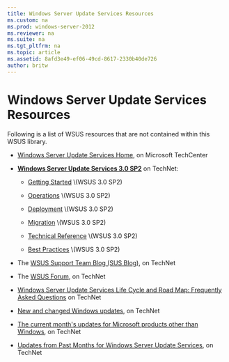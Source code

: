 ```yaml
---
title: Windows Server Update Services Resources
ms.custom: na
ms.prod: windows-server-2012
ms.reviewer: na
ms.suite: na
ms.tgt_pltfrm: na
ms.topic: article
ms.assetid: 8afd3e49-ef06-49cd-8617-2330b40de726
author: britw
---
```

# Windows Server Update Services Resources
Following is a list of WSUS resources that are not contained within this WSUS library.  
  
-   [Windows Server Update Services Home](http://technet.microsoft.com/windowsserver/bb332157.aspx), on Microsoft TechCenter  
  
-   **[Windows Server Update Services 3.0 SP2](http://technet.microsoft.com/library/dd939796(v=ws.10).aspx)** on TechNet:  
  
    -   [Getting Started](http://technet.microsoft.com/library/hh369959(v=ws.10).aspx) \(WSUS 3.0 SP2\)  
  
    -   [Operations](http://technet.microsoft.com/library/hh353070(v=ws.10).aspx) \(WSUS 3.0 SP2\)  
  
    -   [Deployment](http://technet.microsoft.com/library/hh353081(v=ws.10).aspx) \(WSUS 3.0 SP2\)  
  
    -   [Migration](http://technet.microsoft.com/library/hh353078(v=ws.10).aspx) \(WSUS 3.0 SP2\)  
  
    -   [Technical Reference](http://technet.microsoft.com/library/hh353077(v=ws.10).aspx) \(WSUS 3.0 SP2\)  
  
    -   [Best Practices](http://technet.microsoft.com/library/hh353071(v=ws.10).aspx) \(WSUS 3.0 SP2\)  
  
-   The [WSUS Support Team Blog \(SUS Blog\)](http://blogs.technet.com/b/sus/), on TechNet  
  
-   The [WSUS Forum](http://social.technet.microsoft.com/Forums/home?forum=winserverwsus), on TechNet  
  
-   [Windows Server Update Services Life Cycle and Road Map: Frequently Asked Questions](http://technet.microsoft.com/windowsserver/bb980625.aspx) on TechNet  
  
-   [New and changed Windows updates](http://support.microsoft.com/kb/894199), on TechNet  
  
-   [The current month's updates for Microsoft products other than Windows](http://technet.microsoft.com/windowsserver/dn639113), on TechNet  
  
-   [Updates from Past Months for Windows Server Update Services](http://technet.microsoft.com/windowsserver/bb456965.aspx), on TechNet  
  
